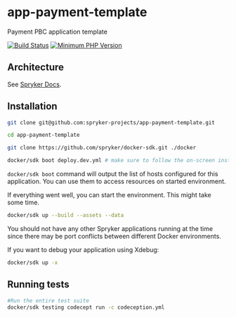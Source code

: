 # app-payment-template
Payment PBC application template

[![Build Status](https://github.com/spryker-projects/app-payment-template-suite/workflows/CI/badge.svg)](https://github.com/spryker-projects/app-payment-template/actions?query=workflow%3ACI)
[![Minimum PHP Version](https://img.shields.io/badge/php-%3E%3D%208.1-8892BF.svg)](https://php.net/)

## Architecture

See [Spryker Docs](https://docs.spryker.com/docs/scos/dev/architecture/architecture.html).

## Installation

```bash
git clone git@github.com:spryker-projects/app-payment-template.git

cd app-payment-template

git clone https://github.com/spryker/docker-sdk.git ./docker

docker/sdk boot deploy.dev.yml # make sure to follow the on-screen instructions!
```

`docker/sdk boot` command will output the list of hosts configured for this application. You can use them to access resources on started environment.

If everything went well, you can start the environment. This might take some time.

```bash
docker/sdk up --build --assets --data
```

You should not have any other Spryker applications running at the time since there may be port conflicts between different Docker environments.

If you want to debug your application using Xdebug:

```bash
docker/sdk up -x
```

## Running tests

```bash
#Run the entire test suite
docker/sdk testing codecept run -c codeception.yml
```
